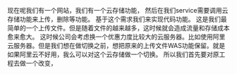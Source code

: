 现在呢我们有一个网站，我们有一个云存储功能，
然后在我们service需要调用云存储功能来上传，删除等功能。
基于这个需求我们来实现代码功能。
这是我们最简单的一个上传文件。但是随着文件的越来越多，这时候就会造成流量和存储成本愈来愈大。
这时候公司会考虑换一个优惠力度比较大的云服务器。比如使用阿里云服务器。但是我们想在做切换之前，想把原来的上传文件WAS功能保留。就是如果阿里云不好用，我么可以对这个云存储做一个切换。
所以我们首先要对原工程去做一个改变，
